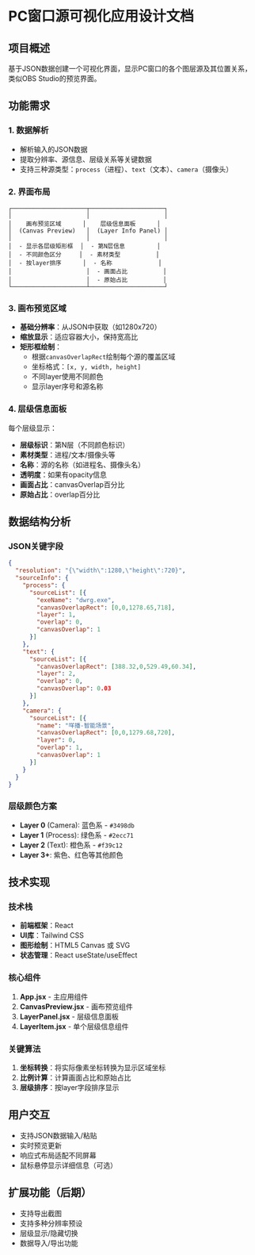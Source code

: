 # PC窗口源可视化应用设计文档

## 项目概述
基于JSON数据创建一个可视化界面，显示PC窗口的各个图层源及其位置关系，类似OBS Studio的预览界面。

## 功能需求

### 1. 数据解析
- 解析输入的JSON数据
- 提取分辨率、源信息、层级关系等关键数据
- 支持三种源类型：`process`（进程）、`text`（文本）、`camera`（摄像头）

### 2. 界面布局
```
┌─────────────────────┬─────────────────────┐
│                     │                     │
│    画布预览区域      │    层级信息面板      │
│  (Canvas Preview)   │  (Layer Info Panel) │
│                     │                     │
│  - 显示各层级矩形框  │  - 第N层信息         │
│  - 不同颜色区分     │  - 素材类型          │
│  - 按layer排序      │  - 名称             │
│                     │  - 画面占比          │
│                     │  - 原始占比          │
└─────────────────────┴─────────────────────┘
```

### 3. 画布预览区域
- **基础分辨率**：从JSON中获取（如1280x720）
- **缩放显示**：适应容器大小，保持宽高比
- **矩形框绘制**：
  - 根据`canvasOverlapRect`绘制每个源的覆盖区域
  - 坐标格式：`[x, y, width, height]`
  - 不同layer使用不同颜色
  - 显示layer序号和源名称

### 4. 层级信息面板
每个层级显示：
- **层级标识**：第N层（不同颜色标识）
- **素材类型**：进程/文本/摄像头等
- **名称**：源的名称（如进程名、摄像头名）
- **透明度**：如果有opacity信息
- **画面占比**：canvasOverlap百分比
- **原始占比**：overlap百分比

## 数据结构分析

### JSON关键字段
```json
{
  "resolution": "{\"width\":1280,\"height\":720}",
  "sourceInfo": {
    "process": {
      "sourceList": [{
        "exeName": "dwrg.exe",
        "canvasOverlapRect": [0,0,1278.65,718],
        "layer": 1,
        "overlap": 0,
        "canvasOverlap": 1
      }]
    },
    "text": {
      "sourceList": [{
        "canvasOverlapRect": [388.32,0,529.49,60.34],
        "layer": 2,
        "overlap": 0,
        "canvasOverlap": 0.03
      }]
    },
    "camera": {
      "sourceList": [{
        "name": "咩播-智能场景",
        "canvasOverlapRect": [0,0,1279.68,720],
        "layer": 0,
        "overlap": 1,
        "canvasOverlap": 1
      }]
    }
  }
}
```

### 层级颜色方案
- **Layer 0** (Camera): 蓝色系 - `#3498db`
- **Layer 1** (Process): 绿色系 - `#2ecc71` 
- **Layer 2** (Text): 橙色系 - `#f39c12`
- **Layer 3+**: 紫色、红色等其他颜色

## 技术实现

### 技术栈
- **前端框架**：React
- **UI库**：Tailwind CSS
- **图形绘制**：HTML5 Canvas 或 SVG
- **状态管理**：React useState/useEffect

### 核心组件
1. **App.jsx** - 主应用组件
2. **CanvasPreview.jsx** - 画布预览组件
3. **LayerPanel.jsx** - 层级信息面板
4. **LayerItem.jsx** - 单个层级信息组件

### 关键算法
1. **坐标转换**：将实际像素坐标转换为显示区域坐标
2. **比例计算**：计算画面占比和原始占比
3. **层级排序**：按layer字段排序显示

## 用户交互
- 支持JSON数据输入/粘贴
- 实时预览更新
- 响应式布局适配不同屏幕
- 鼠标悬停显示详细信息（可选）

## 扩展功能（后期）
- 支持导出截图
- 支持多种分辨率预设
- 层级显示/隐藏切换
- 数据导入/导出功能 